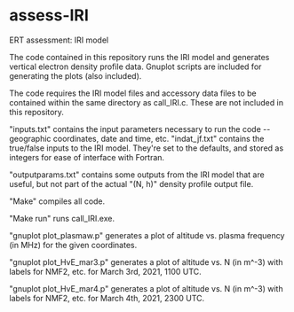 # assess-IRI
ERT assessment: IRI model

The code contained in this repository runs the IRI model and generates vertical electron density profile data. Gnuplot scripts are included for generating the plots (also included).

The code requires the IRI model files and accessory data files to be contained within the same directory as call_IRI.c. These are not included in this repository.

"inputs.txt" contains the input parameters necessary to run the code -- geographic coordinates, date and time, etc.
"indat_jf.txt" contains the true/false inputs to the IRI model. They're set to the defaults, and stored as integers for ease of interface with Fortran.

"outputparams.txt" contains some outputs from the IRI model that are useful, but not part of the actual "(N, h)" density profile output file.

"Make" compiles all code. 

"Make run" runs call_IRI.exe.

"gnuplot plot_plasmaw.p" generates a plot of altitude vs. plasma frequency (in MHz) for the given coordinates.

"gnuplot plot_HvE_mar3.p" generates a plot of altitude vs. N (in m^-3) with labels for NMF2, etc. for March 3rd, 2021, 1100 UTC.

"gnuplot plot_HvE_mar4.p" generates a plot of altitude vs. N (in m^-3) with labels for NMF2, etc. for March 4th, 2021, 2300 UTC.
